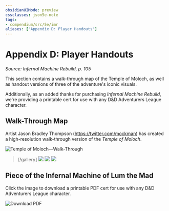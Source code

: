 ```yaml
---
obsidianUIMode: preview
cssclasses: json5e-note
tags:
- compendium/src/5e/imr
aliases: ["Appendix D: Player Handouts"]
---
```

# Appendix D: Player Handouts
*Source: Infernal Machine Rebuild, p. 105* 

This section contains a walk-through map of the Temple of Moloch, as well as handout versions of three of the adventure's iconic visuals.

Additionally, as an added thanks for purchasing *Infernal Machine Rebuild*, we're providing a printable cert for use with any D&D Adventurers League character.

## Walk-Through Map

Artist Jason Bradley Thompson (https://twitter.com/mockman) has created a high-resolution walk-through version of the *Temple of Moloch*.

![Temple of Moloch—Walk-Through](/3-Mechanics/CLI/adventures/infernal-machine-rebuild/img/038-map-1-3.webp#center)

> [!gallery]
> ![](/3-Mechanics/CLI/adventures/infernal-machine-rebuild/img/039-002.webp#gallery)
> ![](/3-Mechanics/CLI/adventures/infernal-machine-rebuild/img/040-021.webp#gallery)
> ![](/3-Mechanics/CLI/adventures/infernal-machine-rebuild/img/041-006.webp#gallery)

## Piece of the Infernal Machine of Lum the Mad

Click the image to download a printable PDF cert for use with any D&D Adventurers League character.

![Download PDF](/3-Mechanics/CLI/adventures/infernal-machine-rebuild/img/042-al-cert.webp#center)